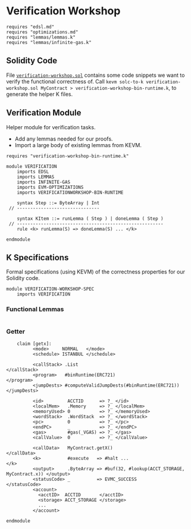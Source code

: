 Verification Workshop
=====================

```k
requires "edsl.md"
requires "optimizations.md"
requires "lemmas/lemmas.k"
requires "lemmas/infinite-gas.k"
```

Solidity Code
-------------

File [`verification-workshop.sol`](verification-workshop.sol) contains some code snippets we want to verify the functional correctness of.
Call `kevm solc-to-k verification-workshop.sol MyContract > verification-workshop-bin-runtime.k`, to generate the helper K files.

Verification Module
-------------------

Helper module for verification tasks.

-   Add any lemmas needed for our proofs.
-   Import a large body of existing lemmas from KEVM.

```k
requires "verification-workshop-bin-runtime.k"

module VERIFICATION
    imports EDSL
    imports LEMMAS
    imports INFINITE-GAS
    imports EVM-OPTIMIZATIONS
    imports VERIFICATIONWORKSHOP-BIN-RUNTIME

    syntax Step ::= ByteArray | Int
 // -------------------------------

    syntax KItem ::= runLemma ( Step ) | doneLemma ( Step )
 // -------------------------------------------------------
    rule <k> runLemma(S) => doneLemma(S) ... </k>

endmodule
```

K Specifications
----------------

Formal specifications (using KEVM) of the correctness properties for our Solidity code.

```k
module VERIFICATION-WORKSHOP-SPEC
    imports VERIFICATION
```

### Functional Lemmas

```k
```

### Getter

```k
    claim [getx]:
          <mode>     NORMAL   </mode>
          <schedule> ISTANBUL </schedule>

          <callStack> .List                                       </callStack>
          <program>   #binRuntime(ERC721)                         </program>
          <jumpDests> #computeValidJumpDests(#binRuntime(ERC721)) </jumpDests>

          <id>         ACCTID      => ?_ </id>
          <localMem>   .Memory     => ?_ </localMem>
          <memoryUsed> 0           => ?_ </memoryUsed>
          <wordStack>  .WordStack  => ?_ </wordStack>
          <pc>         0           => ?_ </pc>
          <endPC>      _           => ?_ </endPC>
          <gas>        #gas(_VGAS) => ?_ </gas>
          <callValue>  0           => ?_ </callValue>

          <callData>   MyContract.getX()                                           </callData>
          <k>          #execute   => #halt ...                                     </k>
          <output>     .ByteArray => #buf(32, #lookup(ACCT_STORAGE, MyContract.x)) </output>
          <statusCode> _          => EVMC_SUCCESS                                  </statusCode>
          <account>
            <acctID>  ACCTID       </acctID>
            <storage> ACCT_STORAGE </storage>
            ...
          </account>
```

```k
endmodule
```
